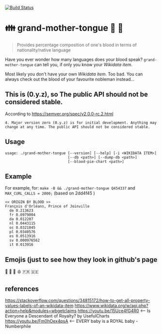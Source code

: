 [![Build Status](https://github.com/JaroslawWiosna/grand-mother-tongue/workflows/CI/badge.svg)](https://github.com/JaroslawWiosna/grand-mother-tongue/actions)

# 👪 grand-mother-tongue  👵   👴

> Provides percentage composition of one's blood in terms of nationality/native language

Have you ever wonder how many languages does your blood speak?
`grand-mother-tongue` can tell you, if only you know your *Wikidata item*.

Most likely you don't have your own *Wikidata item*. Too bad.
You can always check out the blood of your favourite nobleman instead...

## This is (0.y.z), so The public API should not be considered stable.

According to https://semver.org/spec/v2.0.0-rc.2.html 

```
4. Major version zero (0.y.z) is for initial development. Anything may change at any time. The public API should not be considered stable.
```

## Usage

```console
usage: ./grand-mother-tongue [--version] [--help] [-i <WIKIDATA ITEM>] 
                             [--db <path>] [--dump-db <path>]          
                             [--blood-pie-chart <path>] 
```

## Example

For example, for: `make -B && ./grand-mother-tongue Q454337` and `MAX_CURL_CALLS = 2000;` (based on 2dd4f45 )

```
<< ORIGIN BY BLOOD >>
François d'Orléans, Prince of Joinville
  de 0.213623
  fr 0.0979004
  da 0.012207
  nl 0.0443115
  oc 0.0321045
  pl 0.0340576
  es 0.0513916
  sv 0.000976562
  it 0.013916

```

## Emojis (just to see how they look in github's page

👑
🤴
👸
🩸
🇫🇷
🇩🇪



## references

https://stackoverflow.com/questions/34815172/how-to-get-all-property-values-labels-of-an-wikidata-item
https://www.wikidata.org/w/api.php?action=help&modules=wbgetclaims
https://youtu.be/15Uce4fG4R0 <-- Is Everyone a Descendant of Royalty? by UsefulCharts
https://youtu.be/Fm0hOex4psA <-- EVERY baby is a ROYAL baby - Numberphile


